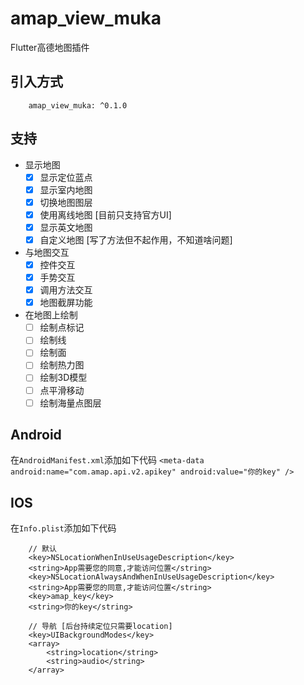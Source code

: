 # amap_view_muka

Flutter高德地图插件

## 引入方式

```
    amap_view_muka: ^0.1.0
```

<!-- ## Web
```
    /// 在html文件中加入
    <script type="text/javascript" src="https://webapi.amap.com/maps?v=1.4.15&key=你的key"></script>
``` -->

## 支持
 -  显示地图
    - [x] 显示定位蓝点
    - [x] 显示室内地图
    - [x] 切换地图图层
    - [x] 使用离线地图 [目前只支持官方UI]
    - [x] 显示英文地图
    - [x] 自定义地图 [写了方法但不起作用，不知道啥问题]
 - 与地图交互
    - [x] 控件交互
    - [x] 手势交互
    - [x] 调用方法交互
    - [x] 地图截屏功能
 - 在地图上绘制
    - [ ] 绘制点标记
    - [ ] 绘制线
    - [ ] 绘制面
    - [ ] 绘制热力图
    - [ ] 绘制3D模型
    - [ ] 点平滑移动
    - [ ] 绘制海量点图层

## Android

在`AndroidManifest.xml`添加如下代码
`
 <meta-data android:name="com.amap.api.v2.apikey" android:value="你的key" />
`

## IOS

在`Info.plist`添加如下代码

```
    // 默认
    <key>NSLocationWhenInUseUsageDescription</key>
    <string>App需要您的同意,才能访问位置</string>
    <key>NSLocationAlwaysAndWhenInUseUsageDescription</key>
    <string>App需要您的同意,才能访问位置</string>
    <key>amap_key</key>
    <string>你的key</string>

    // 导航 [后台持续定位只需要location]
    <key>UIBackgroundModes</key> 
    <array> 
        <string>location</string>
        <string>audio</string> 
    </array>
```


